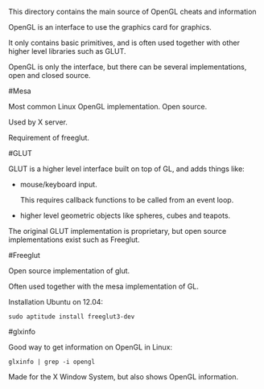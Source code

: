 This directory contains the main source of OpenGL cheats and information

OpenGL is an interface to use the graphics card for graphics.

It only contains basic primitives, and is often used together with other higher level libraries such as GLUT.

OpenGL is only the interface, but there can be several implementations, open and closed source.

#Mesa

Most common Linux OpenGL implementation. Open source.

Used by X server.

Requirement of freeglut.

#GLUT

GLUT is a higher level interface built on top of GL, and adds things like:

-   mouse/keyboard input.

    This requires callback functions to be called from an event loop.

-   higher level geometric objects like spheres, cubes and teapots.

The original GLUT implementation is proprietary, but open source implementations exist such as Freeglut.

#Freeglut

Open source implementation of glut.

Often used together with the mesa implementation of GL.

Installation Ubuntu on 12.04:

    sudo aptitude install freeglut3-dev

#glxinfo

Good way to get information on OpenGL in Linux:

    glxinfo | grep -i opengl

Made for the X Window System, but also shows OpenGL information.
